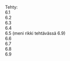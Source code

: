 Tehty:<br>
6.1<br>
6.2<br>
6.3<br>
6.4<br>
6.5 (meni rikki tehtävässä 6.9)<br>
6.6<br>
6.7<br>
6.8<br>
6.9
